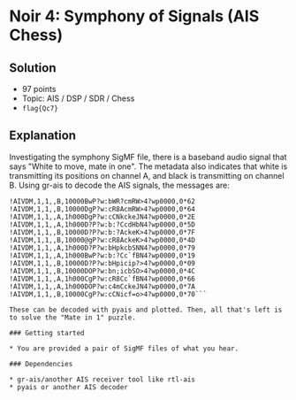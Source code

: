 # Noir 4: Symphony of Signals (AIS Chess)

## Solution

* 97 points
* Topic: AIS / DSP / SDR / Chess
* `flag{Qc7}`

## Explanation

Investigating the symphony SigMF file, there is a baseband audio signal that says "White to move, mate in one". The metadata also indicates that white is transmitting its positions on channel A, and black is transmitting on channel B. Using gr-ais to decode the AIS signals, the messages are: 

```!AIVDM,1,1,,A,1h000DOP?w:c4mCckeJN4?wp0000,0*7A
!AIVDM,1,1,,B,10000BwP?w:bWR?cmRW>4?wp0000,0*62
!AIVDM,1,1,,B,10000DgP?w:cR8AcmRW>4?wp0000,0*64
!AIVDM,1,1,,A,1h000DgP?w:cCNkckeJN4?wp0000,0*2E
!AIVDM,1,1,,A,1h000D?P?w:b:?CcdHbN4?wp0000,0*5D
!AIVDM,1,1,,B,10000D?P?w:b:?AckeK>4?wp0000,0*7F
!AIVDM,1,1,,B,10000@gP?w:cR8AckeK>4?wp0000,0*4D
!AIVDM,1,1,,A,1h000D?P?w:bHpkcbSNN4?wp0000,0*79
!AIVDM,1,1,,A,1h000BwP?w:b:?Cc`fBN4?wp0000,0*19
!AIVDM,1,1,,B,10000D?P?w:bHpicip?>4?wp0000,0*09
!AIVDM,1,1,,B,10000DOP?w:bn;icbSO>4?wp0000,0*4C
!AIVDM,1,1,,A,1h000CgP?w:cR8Cc`fBN4?wp0000,0*66
!AIVDM,1,1,,A,1h000DOP?w:c4mCckeJN4?wp0000,0*7A
!AIVDM,1,1,,B,10000CgP?w:cCNicf=o>4?wp0000,0*70```

These can be decoded with pyais and plotted. Then, all that's left is to solve the "Mate in 1" puzzle. 

### Getting started

* You are provided a pair of SigMF files of what you hear. 

### Dependencies

* gr-ais/another AIS receiver tool like rtl-ais
* pyais or another AIS decoder

